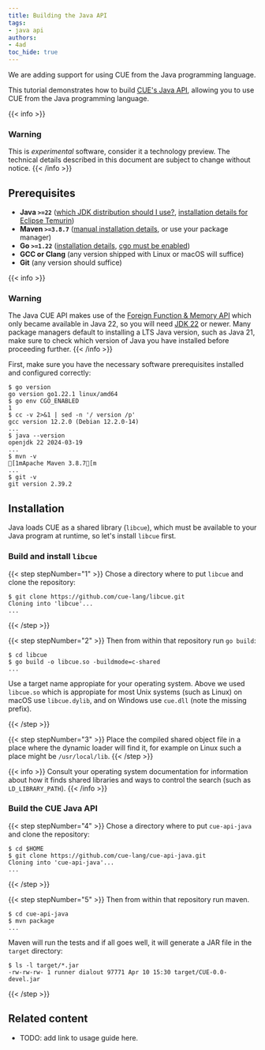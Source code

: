 ```yaml
---
title: Building the Java API
tags:
- java api
authors:
- 4ad
toc_hide: true
---
```


We are adding support for using CUE from the Java programming language.

This tutorial demonstrates
how to build
[CUE's Java API](https://github.com/cue-lang/cue-api-java),
allowing you to use CUE from the Java programming language.

{{< info >}}
### Warning
This is *experimental* software,
consider it a technology preview.
The technical details described in this document
are subject to change without notice.
{{< /info >}}

## Prerequisites

- **Java `>=22`**
  ([which JDK distribution should I use?](https://whichjdk.com),
  [installation details for Eclipse Temurin](https://adoptium.net/installation))
- **Maven `>=3.8.7`** ([manual installation details](https://maven.apache.org/install.html), or use your package manager)
- **Go `>=1.22`**
  ([installation details](https://go.dev/doc/install),
  [cgo must be enabled](https://pkg.go.dev/cmd/cgo))
- **GCC or Clang** (any version shipped with Linux or macOS will suffice)
- **Git** (any version should suffice)

{{< info >}}
### Warning
The Java CUE API makes use of the [Foreign Function & Memory API](https://openjdk.org/jeps/454)
which only became available in Java 22,
so you will need [JDK 22](https://openjdk.org/projects/jdk/22/)
or newer.
Many package managers default to installing a LTS Java version,
such as Java 21,
make sure to check which version of Java you have installed
before proceeding  further.
{{< /info >}}

First, make sure you have the necessary software prerequisites installed and configured correctly:

```text { title="TERMINAL" codeToCopy="Z28gdmVyc2lvbgpnbyBlbnYgQ0dPX0VOQUJMRUQKY2MgLXYgMj4mMSB8IHNlZCAtbiAnLyB2ZXJzaW9uIC9wJwpqYXZhIC0tdmVyc2lvbgptdm4gLXYKZ2l0IC12" }
$ go version
go version go1.22.1 linux/amd64
$ go env CGO_ENABLED
1
$ cc -v 2>&1 | sed -n '/ version /p'
gcc version 12.2.0 (Debian 12.2.0-14) 
...
$ java --version
openjdk 22 2024-03-19
...
$ mvn -v
[1mApache Maven 3.8.7[m
...
$ git -v
git version 2.39.2
```

## Installation

Java loads CUE as a shared library (`libcue`),
which must be available to your Java program at runtime,
so let's install `libcue` first.

### Build and install `libcue`

{{< step stepNumber="1" >}}
Chose a directory where to put `libcue`
and clone the repository:

```text { title="TERMINAL" codeToCopy="Z2l0IGNsb25lIGh0dHBzOi8vZ2l0aHViLmNvbS9jdWUtbGFuZy9saWJjdWUuZ2l0" }
$ git clone https://github.com/cue-lang/libcue.git
Cloning into 'libcue'...
...
```

{{< /step >}}

{{< step stepNumber="2" >}}
Then from within that repository run
`go build`:

```text { title="TERMINAL" codeToCopy="Y2QgbGliY3VlCmdvIGJ1aWxkIC1vIGxpYmN1ZS5zbyAtYnVpbGRtb2RlPWMtc2hhcmVk" }
$ cd libcue
$ go build -o libcue.so -buildmode=c-shared
...
```

Use a target name appropiate for your operating system.
Above we used `libcue.so` which is appropiate for most Unix systems
(such as Linux)
on macOS use `libcue.dylib`,
and on Windows use `cue.dll`
(note the missing prefix).

{{< /step >}}

{{< step stepNumber="3" >}}
Place the compiled shared object file in a place
where the dynamic loader will find it,
for example on Linux such a place might be
`/usr/local/lib`.
{{< /step >}}

{{< info >}}
Consult your operating system documentation
for information about how it finds shared libraries
and ways to control the search
(such as `LD_LIBRARY_PATH`).
{{< /info >}}

### Build the CUE Java API

{{< step stepNumber="4" >}}
Chose a directory where to put `cue-api-java`
and clone the repository:

```text { title="TERMINAL" codeToCopy="Y2QgJEhPTUUKZ2l0IGNsb25lIGh0dHBzOi8vZ2l0aHViLmNvbS9jdWUtbGFuZy9jdWUtYXBpLWphdmEuZ2l0" }
$ cd $HOME
$ git clone https://github.com/cue-lang/cue-api-java.git
Cloning into 'cue-api-java'...
...
```

{{< /step >}}

{{< step stepNumber="5" >}}
Then from within that repository run maven.

```text { title="TERMINAL" codeToCopy="Y2QgY3VlLWFwaS1qYXZhCm12biBwYWNrYWdl" }
$ cd cue-api-java
$ mvn package
...
```

Maven will run the tests
and if all goes well,
it will generate a JAR file in the `target` directory:

```text { title="TERMINAL" codeToCopy="bHMgLWwgdGFyZ2V0LyouamFy" }
$ ls -l target/*.jar
-rw-rw-rw- 1 runner dialout 97771 Apr 10 15:30 target/CUE-0.0-devel.jar
```

{{< /step >}}

## Related content

- TODO: add link to usage guide here.
